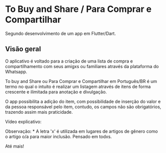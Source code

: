 # To Buy and Share / Para Comprar e Compartilhar

Segundo desenvolvimento de um app em Flutter/Dart.

## Visão geral

O aplicativo é voltado para a criação de uma lista de compra e compartilhamento com seus amigxs ou familiares através da plataforma do Whatsapp. 

To buy and Share ou Para Comprar e Compartilhar em Português/BR é um termo no qual o intuito é realizar um listagem através de itens de forma crescente e ilimitada para anotação e divulgação.

O app possibilita a adição do item, com possibilidade de inserção do valor e da pessoa responsável pelo item, contudo, os campos não são obrigatórios, trazendo assim mais praticidade. 

Vídeo explicativo: 


Observação: * A letra 'x' é utilizada em lugares de artigos de gênero como o artigo o/a para maior inclusão. Pensado em todxs.

Até mais! 

